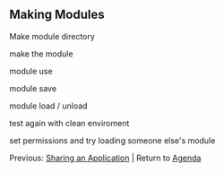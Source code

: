 ## Making Modules


Make module directory

make the module

module use

module save

module load / unload


test again with clean enviroment

set permissions and try loading someone else's module




Previous: [Sharing an Application](hpc_software_environment_06.md) | Return to [Agenda](../../index.md)

